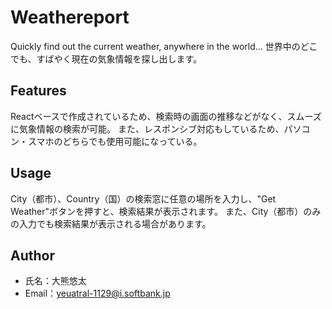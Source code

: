 # Weathereport

Quickly find out the current weather, anywhere in the world...
世界中のどこでも、すばやく現在の気象情報を探し出します。

## Features

Reactベースで作成されているため、検索時の画面の推移などがなく、スムーズに気象情報の検索が可能。
また、レスポンシブ対応もしているため、パソコン・スマホのどちらでも使用可能になっている。

## Usage

City（都市）、Country（国）の検索窓に任意の場所を入力し、"Get Weather"ボタンを押すと、検索結果が表示されます。
また、City（都市）のみの入力でも検索結果が表示される場合があります。

## Author

* 氏名：大熊悠太
* Email：yeuatral-1129@i.softbank.jp